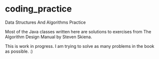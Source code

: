 # coding_practice
Data Structures And Algorithms Practice

Most of the Java classes written here are solutions to exercises from The Algorithm Design Manual by Steven Skiena.

This is work in progress. I am trying to solve as many problems in the book as possible. :)


